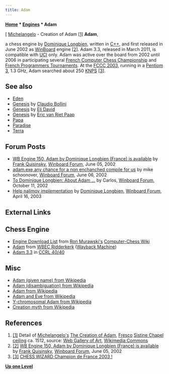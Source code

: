```yaml
---
title: Adam
---
```

**[Home](Home "Home") * [Engines](Engines "Engines") * Adam**

\[ [Michelangelo](Category:Michelangelo "Category:Michelangelo") - Creation of Adam <a id="cite-note-1" href="#cite-ref-1">[1]</a>
**Adam**,

a chess engine by [Dominique Longbien](Dominique_Longbien "Dominique Longbien"), written in [C++](Cpp "Cpp"), and first released in June 2002 as [WinBoard](WinBoard "WinBoard") engine
<a id="cite-note-2" href="#cite-ref-2">[2]</a>.
Adam 3.3, released in March 2011, is compatible with [UCI](UCI "UCI") only.
Adam was active over the board from 2002 until 2006 in participating several [French Computer Chess Championship](French_Computer_Chess_Championship "French Computer Chess Championship") and [French Programmers Tournaments](French_Programmers_Tournament "French Programmers Tournament").
At the [FCCC 2003](FCCC_2003 "FCCC 2003"), running in a [Pentiom 3](X86 "X86"), 1.3 GHz, Adam searched about 250 [KNPS](Nodes_per_Second "Nodes per Second") <a id="cite-note-3" href="#cite-ref-3">[3]</a>.

## See also

- [Eden](Eden "Eden")
- [Genesis](Genesis_AR "Genesis AR") by [Claudio Bollini](Claudio_Bollini "Claudio Bollini")
- [Genesis](Genesis_IL "Genesis IL") by [Eli David](Eli_David "Eli David")
- [Genesis](Genesis_NL "Genesis NL") by [Eric van Riet Paap](Eric_van_Riet_Paap "Eric van Riet Paap")
- [Papa](Papa "Papa")
- [Paradise](Paradise "Paradise")
- [Terra](Terra "Terra")

## Forum Posts

- [WB Engine 150, Adam by Dominique Longbien (France) is available](http://www.open-aurec.com/wbforum/viewtopic.php?t=37585) by [Frank Quisinsky](Frank_Quisinsky "Frank Quisinsky"), [Winboard Forum](Computer_Chess_Forums "Computer Chess Forums"), June 05, 2002
- [adam.exe,any chance for a non enchanched compile for us](http://www.open-aurec.com/wbforum/viewtopic.php?t=37593) by mike schoonover, [Winboard Forum](Computer_Chess_Forums "Computer Chess Forums"), June 06, 2002
- [To Dominique Longbien: About Adam ...](http://www.open-aurec.com/wbforum/viewtopic.php?t=39496) by Carlos, [Winboard Forum](Computer_Chess_Forums "Computer Chess Forums"), October 11, 2002
- [Help nalimov implementation](http://www.open-aurec.com/wbforum/viewtopic.php?t=42253) by [Dominique Longbien](Dominique_Longbien "Dominique Longbien"), [Winboard Forum](Computer_Chess_Forums "Computer Chess Forums"), April 16, 2003

## External Links

## Chess Engine

- [Engine Download List](http://www.computer-chess.org/doku.php?id=computer_chess:wiki:download:engine_download_list) from [Ron Murawski's](Ron_Murawski "Ron Murawski") [Computer-Chess Wiki](http://computer-chess.org/doku.php?id=home)
- [Adam](https://web.archive.org/web/20120104195313/http://wbec-ridderkerk.nl/html/details1/Adam.html) from [WBEC Ridderkerk](WBEC "WBEC") ([Wayback Machine](https://en.wikipedia.org/wiki/Wayback_Machine))
- [Adam 3.3](http://www.computerchess.org.uk/ccrl/4040/cgi/engine_details.cgi?print=Details&each_game=1&eng=Adam%203.3) in [CCRL 40/40](CCRL "CCRL")

## Misc

- [Adam (given name) from Wikipedia](https://en.wikipedia.org/wiki/Adam_%28given_name%29)
- [Adam (disambiguation) from Wikipedia](https://en.wikipedia.org/wiki/Adam_%28disambiguation%29)
- [Adam from Wikipedia](https://en.wikipedia.org/wiki/Adam)
- [Adam and Eve from Wikipedia](https://en.wikipedia.org/wiki/Adam_and_Eve)
- [Y-chromosomal Adam from Wikipedia](https://en.wikipedia.org/wiki/Y-chromosomal_Adam)
- [Creation myth from Wikipedia](https://en.wikipedia.org/wiki/Creation_myth)

## References

1. <a id="cite-ref-1" href="#cite-note-1">[1]</a> Detail of [Michelangelo's](Category:Michelangelo "Category:Michelangelo") [The Creation of Adam](https://en.wikipedia.org/wiki/The_Creation_of_Adam), [Fresco](https://en.wikipedia.org/wiki/Fresco) [Sistine Chapel ceiling](https://en.wikipedia.org/wiki/Sistine_Chapel_ceiling) ca. 1512, source: [Web Gallery of Art](https://en.wikipedia.org/wiki/Web_Gallery_of_Art), [Wikimedia Commons](https://en.wikipedia.org/wiki/Wikimedia_Commons)
1. <a id="cite-ref-2" href="#cite-note-2">[2]</a> [WB Engine 150, Adam by Dominique Longbien (France) is available](http://www.open-aurec.com/wbforum/viewtopic.php?t=37585) by [Frank Quisinsky](Frank_Quisinsky "Frank Quisinsky"), [Winboard Forum](Computer_Chess_Forums "Computer Chess Forums"), June 05, 2002
1. <a id="cite-ref-3" href="#cite-note-3">[3]</a> [CHESS WIZARD Champion de France 2003 !](http://www.ludochess.com/fccc2003/tournoi.php3)

**[Up one Level](Engines "Engines")**

